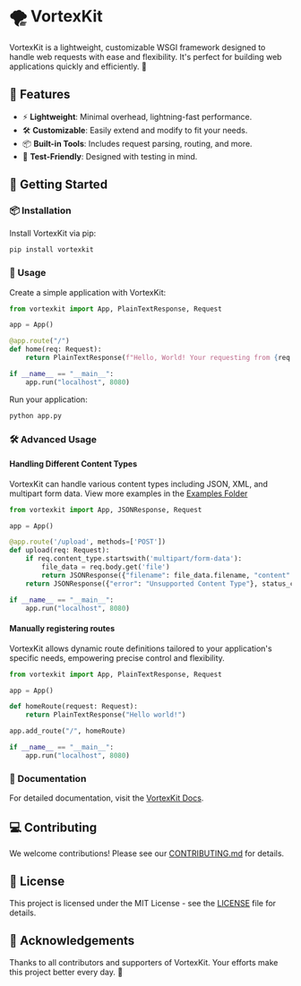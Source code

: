 # 🌪️ VortexKit

VortexKit is a lightweight, customizable WSGI framework designed to handle web requests with ease and flexibility. It's perfect for building web applications quickly and efficiently. 🚀

## 🌟 Features

- ⚡ **Lightweight**: Minimal overhead, lightning-fast performance.
- 🛠️ **Customizable**: Easily extend and modify to fit your needs.
- 📦 **Built-in Tools**: Includes request parsing, routing, and more.
- 🧪 **Test-Friendly**: Designed with testing in mind.

## 🚀 Getting Started

### 📦 Installation

Install VortexKit via pip:

```bash
pip install vortexkit
```

### 🔧 Usage

Create a simple application with VortexKit:

```python
from vortexkit import App, PlainTextResponse, Request

app = App()

@app.route("/")
def home(req: Request):
    return PlainTextResponse(f"Hello, World! Your requesting from {req.path}!")

if __name__ == "__main__":
    app.run("localhost", 8080)
```

Run your application:

```bash
python app.py
```

### 🛠️ Advanced Usage

#### Handling Different Content Types

VortexKit can handle various content types including JSON, XML, and multipart form data.
View more examples in the [Examples Folder](/examples/)

```python
from vortexkit import App, JSONResponse, Request

app = App()

@app.route('/upload', methods=['POST'])
def upload(req: Request):
    if req.content_type.startswith('multipart/form-data'):
        file_data = req.body.get('file')
        return JSONResponse({"filename": file_data.filename, "content": file_data.file.read().decode()})
    return JSONResponse({"error": "Unsupported Content Type"}, status_code="400 Bad Request")

if __name__ == "__main__":
    app.run("localhost", 8080)
```

#### Manually registering routes

VortexKit allows dynamic route definitions tailored to your application's specific needs, empowering precise control and flexibility.

```python
from vortexkit import App, PlainTextResponse, Request

app = App()

def homeRoute(request: Request):
    return PlainTextResponse("Hello world!")

app.add_route("/", homeRoute)

if __name__ == "__main__":
    app.run("localhost", 8080)
```

### 📖 Documentation

For detailed documentation, visit the [VortexKit Docs](https://github.com/daftscientist/VortexKit/wiki).

## 💻 Contributing

We welcome contributions! Please see our [CONTRIBUTING.md](https://github.com/daftscientist/VortexKit/blob/main/CONTRIBUTING.md) for details.

## 📝 License

This project is licensed under the MIT License - see the [LICENSE](https://github.com/daftscientist/VortexKit/blob/main/LICENSE) file for details.

## 🎉 Acknowledgements

Thanks to all contributors and supporters of VortexKit. Your efforts make this project better every day. 🌟
